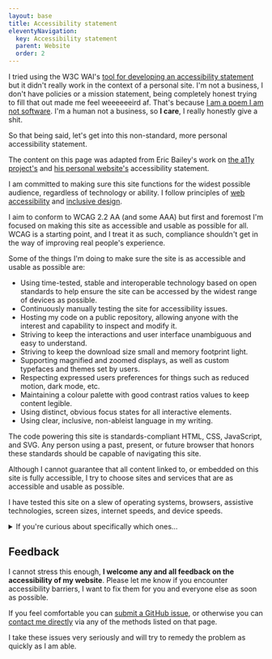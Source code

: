 ```yaml
---
layout: base
title: Accessibility statement
eleventyNavigation:
  key: Accessibility statement
  parent: Website
  order: 2
---
```


I tried using the W3C WAI's [tool for developing an accessibility statement](https://www.w3.org/WAI/planning/statements/) but it didn't really work in the context of a personal site. I'm not a business, I don't have policies or a mission statement, being completely honest trying to fill that out made me feel weeeeeeird af. That's because [I am a poem I am not software](https://robinrendle.com/notes/i-am-a-poem-i-am-not-software/). I'm a human not a business, so **I care**, I really honestly give a shit.

So that being said, let's get into this non-standard, more personal accessibility statement.

The content on this page was adapted from Eric Bailey's work on [the a11y project's](https://www.a11yproject.com/accessibility-statement/) and [his personal website's](https://ericwbailey.website/accessibility-statement/) accessibility statement.

I am committed to making sure this site functions for the widest possible audience, regardless of technology or ability. I follow principles of [web accessibility](https://github.com/Heydon/principles-of-web-accessibility) and [inclusive design](https://inclusivedesignprinciples.info/).

I aim to conform to WCAG 2.2 AA (and some AAA) but first and foremost I'm focused on making this site as accessible and usable as possible for all. WCAG is a starting point, and I treat it as such, compliance shouldn't get in the way of improving real people's experience.

Some of the things I'm doing to make sure the site is as accessible and usable as possible are:
- Using time-tested, stable and interoperable technology based on open standards to help ensure the site can be accessed by the widest range of devices as possible.
- Continuously manually testing the site for accessibility issues.
- Hosting my code on a public repository, allowing anyone with the interest and capability to inspect and modify it.
- Striving to keep the interactions and user interface unambiguous and easy to understand.
- Striving to keep the download size small and memory footprint light.
- Supporting magnified and zoomed displays, as well as custom typefaces and themes set by users.
- Respecting expressed users preferences for things such as reduced motion, dark mode, etc.
- Maintaining a colour palette with good contrast ratios values to keep content legible.
- Using distinct, obvious focus states for all interactive elements.
- Using clear, inclusive, non-ableist language in my writing.

The code powering this site is standards-compliant HTML, CSS, JavaScript, and SVG. Any person using a past, present, or future browser that honors these standards should be capable of navigating this site.

Although I cannot guarantee that all content linked to, or embedded on this site is fully accessible, I try to choose sites and services that are as accessible and usable as possible.

I have tested this site on a slew of operating systems, browsers, assistive technologies, screen sizes, internet speeds, and device speeds.

<details class="[ details-reset flow ]">
<summary>If you're curious about specifically which ones…</summary>

Ordered from most to least testing.

Operating systems:
- MacOS
- Windows
- iOS
- Android
- Linux

Browsers:
- Firefox
  - Zen
  - Firefox
  - Floorp
  - LibreWolf
- Chromium 
  - Vivaldi
  - Chrome
  - Edge
- WebKit
  - Safari
  - Orion

Screen readers:
- VoiceOver MacOS
- NVDA
- VoiceOver iOS
- JAWS
- TalkBack
- Narrator

Other assistive tech:
- Increased text only zoon (Firefox)
- Windows Contrast Themes (Forced Colors mode)
- Increased zoom (OS and browser level)
- Increased text size (OS and browser level)
- Voice Control MacOS

</details>

## Feedback

I cannot stress this enough, **I welcome any and all feedback on the accessibility of my website**. Please let me know if you encounter accessibility barriers, I want to fix them for you and everyone else as soon as possible.

If you feel comfortable you can [submit a Git Hub issue](https://github.com/EllyLoel/ellyloel.com/issues/new/choose), or otherwise you can [contact me directly](/contact/) via any of the methods listed on that page.

I take these issues very seriously and will try to remedy the problem as quickly as I am able.

